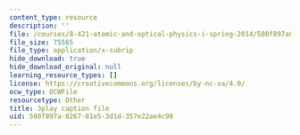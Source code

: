 ```yaml
---
content_type: resource
description: ''
file: /courses/8-421-atomic-and-optical-physics-i-spring-2014/508f897a826781e53d1d357e22ae4c99_MVOJloovd18.srt
file_size: 75565
file_type: application/x-subrip
hide_download: true
hide_download_original: null
learning_resource_types: []
license: https://creativecommons.org/licenses/by-nc-sa/4.0/
ocw_type: OCWFile
resourcetype: Other
title: 3play caption file
uid: 508f897a-8267-81e5-3d1d-357e22ae4c99
---
```

